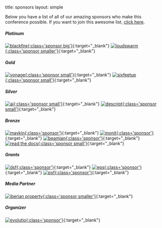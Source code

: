 title: sponsors
layout: simple

Below you have a list of all of our amazing sponsors who make this conference possible. If you want to join this awesome list, [click here](/sponsors/sponsorships/).


##### Platinum

[![blackfire](/static/images/sponsors/blackfire.png){:class='sponsor big'}](https://blackfire.io/python?utm_source=djangocon_eu&utm_medium=logo&utm_campaign=djangocon_eu_online2020){:target="_blank"} [![loudswarm](/static/images/sponsors/loudswarm.png){:class='sponsor smaller'}](https://loudswarm.com/){:target="_blank"}

##### Gold

[![vonage](/static/images/sponsors/vonage.png){:class='sponsor small'}](https://developer.nexmo.com/){:target="_blank"} [![sixfeetup](/static/images/sponsors/sfu.svg){:class='sponsor small'}](https://sixfeetup.com/){:target="_blank"}

##### Silver

[![ai](/static/images/sponsors/ai.png){:class='sponsor small'}](https://ambient-innovation.com/){:target="_blank"} [![descript](/static/images/sponsors/descript.png){:class='sponsor small'}](https://www.descript.de/en/){:target="_blank"}

##### Bronze

[![maykin](/static/images/sponsors/maykin.png){:class='sponsor'}](https://www.maykinmedia.nl/en/){:target="_blank"} [![monit](/static/images/sponsors/monit.jpg){:class='sponsor'}](https://monitdata.com/){:target="_blank"} [![beamian](/static/images/sponsors/beamian.png){:class='sponsor'}](https://beamian.com/){:target="_blank"} [![read the docs](/static/images/sponsors/readthedocs.png){:class='sponsor small'}](https://readthedocs.org/){:target="_blank"} 

##### Grants

[![dsf](/static/images/sponsors/dsf.png){:class='sponsor'}](https://www.djangoproject.com/){:target="_blank"} [![eps](/static/images/sponsors/eps.png){:class='sponsor'}](https://www.europython-society.org/){:target="_blank"} [![psf](/static/images/sponsors/psf.png){:class='sponsor'}](https://www.python.org/psf/){:target="_blank"}

##### Media Partner

[![iberian property](/static/images/sponsors/ip.jpg){:class='sponsor smaller'}](https://iberian.property/){:target="_blank"}

##### Organizer

[![evolutio](/static/images/sponsors/evolutio.png){:class='sponsor'}](https://evolutio.pt/){:target="_blank"}
